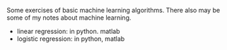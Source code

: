 Some exercises of basic machine learning algorithms.
There also may be some of my notes about machine learning.
- linear regression: in python. matlab
- logistic regression: in python, matlab
